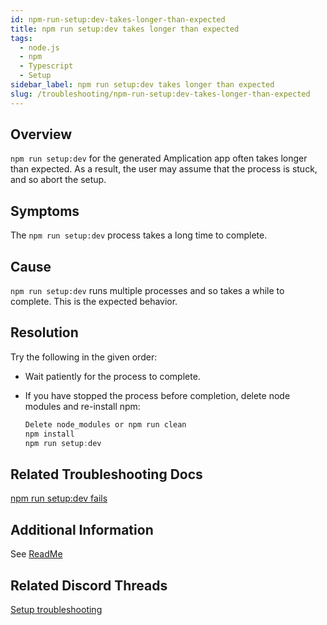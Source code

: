 ```yaml
---
id: npm-run-setup:dev-takes-longer-than-expected 
title: npm run setup:dev takes longer than expected 
tags:
  - node.js
  - npm
  - Typescript
  - Setup
sidebar_label: npm run setup:dev takes longer than expected
slug: /troubleshooting/npm-run-setup:dev-takes-longer-than-expected 
---
```


## Overview

`npm run setup:dev` for the generated Amplication app often takes longer than expected. As a result, the user may assume that the process is stuck, and so abort the setup. 

## Symptoms

The `npm run setup:dev` process takes a long time to complete. 

## Cause

`npm run setup:dev` runs multiple processes and so takes a while to complete. This is the expected behavior. 

## Resolution

Try the following in the given order: 

- Wait patiently for the process to complete.
- If you have stopped the process before completion, delete node modules and re-install npm:

  ```jsx
  Delete node_modules or npm run clean
  npm install
  npm run setup:dev 
  ```

## Related Troubleshooting Docs

[npm run setup:dev fails](\troubleshooting\generated-app-install-fails.md)


## Additional Information

See [ReadMe](https://github.com/amplication/amplication/blob/master/README.md#initializing-all-the-packages)

## Related Discord Threads

[Setup troubleshooting](https://discordapp.com/channels/757179260417867879/967072827087937656)






